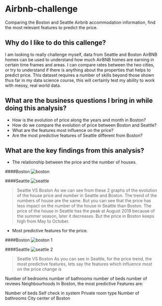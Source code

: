 # Airbnb-challenge
Comparing the Boston and Seattle Airbnb accommodation information, find the most relevant features to predict the price.

## Why do I like to do this callenge?

I am looking to really challenge myself, data from Seattle and Boston AirBNB homes can be used to understand how much AirBNB 
homes are earning in certain time frames and areas. I can compare rates between the two cities, or try to understand if there is 
anything about the properties that helps to predict price. This dataset requires a number of skills beyond those shown thus far in my 
data science course, this will certainly test my ability to work with messy, real world data.

## What are the business questions I bring in while doing this analysis?

- How is the evolution of price along the years and month in Boston?
- How do we compare the evolution of price between Boston and Seattle?
- What are the features most influence on the price?
- Are the most predictive features of Seattle different from Boston?

## What are the key findings from this analysis?

- The relationship between the price and the number of houses.

####Boston
![boston](https://user-images.githubusercontent.com/36822899/54990956-33062f00-4fbc-11e9-9ee2-6518783587aa.PNG)

####Seattle
![seattle](https://user-images.githubusercontent.com/36822899/54990976-3bf70080-4fbc-11e9-9412-1b030f4fba22.PNG)

> Seattle VS Boston
As we can see from these 2 graphs of the evolution of the house price and number in Seattle and Boston. The trend of the numbers of house are the same. But you can see that the price has less impact on the number of the house in Seattle than Boston. The price of the house in Seattle has the peak at August 2019 because of the summer season, later it decreases. But the price in Boston keeps high from May to October.

- Most predictive features for the price.

####Boston
![boston 1](https://user-images.githubusercontent.com/36822899/54991081-782a6100-4fbc-11e9-956e-307166bd6301.PNG)

####Seattle
![seattle 2](https://user-images.githubusercontent.com/36822899/54991064-6e086280-4fbc-11e9-9eea-9f04e214ccc9.PNG)

> Seattle VS Boston
> As you can see in Seattle, for the price trend, the most predictive features, lets say the features which influence most on the price change is

Number of bedrooms
number of bathrooms
number of beds
number of reviews
Neighbourhoods
In Boston, the most predictive Features are:

Number of beds
Self check in system
Private room type
Number of bathrooms
City center of Boston

